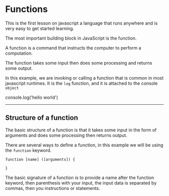 # Functions

This is the first lesson on javascript a language that runs anywhere and is very easy to get started learning.

The most important building block in JavaScript is the function.

A function is a command that instructs the computer to perform a computation.

The function takes some input then does some processing and returns some output.

In this example, we are invoking or calling a function that is common in most javascript runtimes.  It is the `log` function, and it is attached to the console `object`

<script src="https://embed.tonicdev.com" data-element-id="my-element"></script>

<!-- anywhere else on your page -->
<div id="my-element">
console.log('hello world')
</div>

---

## Structure of a function

The basic structure of a function is that it takes some input in the form of arguments and does some processing then returns output.

There are several ways to define a function, in this example we will be using the `function` keyword.

```
function [name] ([arguments]) {

}
```

The basic signature of a function is to provide a name after the function keyword, then parenthesis with your input, the input data is separated by commas, then you instructions or statements.
